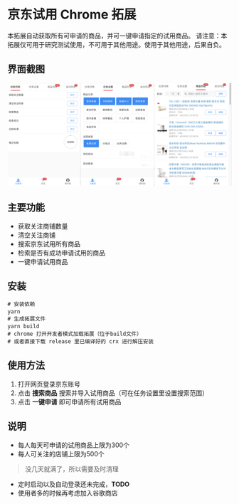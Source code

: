 # 京东试用 Chrome 拓展
本拓展自动获取所有可申请的商品，并可一键申请指定的试用商品。
请注意：本拓展仅可用于研究测试使用，不可用于其他用途。使用于其他用途，后果自负。

## 界面截图
![界面](./img/interface.png)

## 主要功能
* 获取关注商铺数量
* 清空关注商铺
* 搜索京东试用所有商品
* 检索是否有成功申请试用的商品
* 一键申请试用商品

## 安装
```js
# 安装依赖
yarn
# 生成拓展文件
yarn build
# chrome 打开开发者模式加载拓展（位于build文件）
# 或者直接下载 release 里已编译好的 crx 进行解压安装
```

## 使用方法
1. 打开网页登录京东账号
2. 点击 **搜索商品** 搜索并导入试用商品（可在任务设置里设置搜索范围）
3. 点击 **一键申请** 即可申请所有试用商品

## 说明
* 每人每天可申请的试用商品上限为300个
* 每人可关注的店铺上限为500个
>没几天就满了，所以需要及时清理
* 定时启动以及自动登录还未完成，**TODO**
* 使用者多的时候再考虑加入谷歌商店
